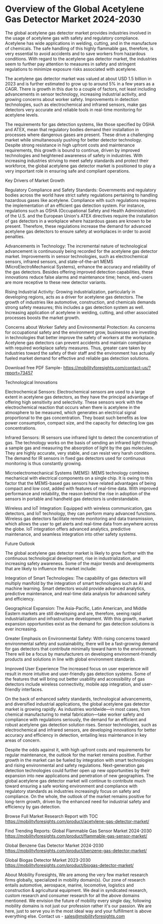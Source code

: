  # Overview of the Global Acetylene Gas Detector Market 2024-2030 #


The global acetylene gas detector market provides industries involved in the usage of acetylene gas with safety and regulatory compliance. Acetylene has wide applications in welding, cutting, and in the manufacture of chemicals. The safe handling of this highly flammable gas, therefore, is very essential to avoid accidents and to save workers from hazardous conditions. With regard to the acetylene gas detector market, the industries seem to further pay attention to measures in safety and stringent regulations to minimize exposure risks associated with acetylene.

The acetylene gas detector market was valued at about USD 1.5 billion in 2023 and is further estimated to grow up to around 5% in a few years as a CAGR. There is growth in this due to a couple of factors, not least including advancements in sensor technology, increasing industrial activity, and growing concerns about worker safety. Improvements in detection technologies, such as electrochemical and infrared sensors, make gas detectors very accurate and reliable tools in real-time monitoring for acetylene levels.

The requirements for gas detection systems, like those specified by OSHA and ATEX, mean that regulatory bodies demand their installation in processes where dangerous gases are present. These drive a challenging market while simultaneously pushing for better detector technology. Despite strong resistance in high upfront costs and maintenance requirements, this growth is bound to continue, driven by improved technologies and heightened awareness of safety in industries. With increasing industries striving to meet safety standards and protect their workforce, the global acetylene gas detector market is positioned to play a very important role in ensuring safe and compliant operations.



Key Drivers of Market Growth


Regulatory Compliance and Safety Standards:
Governments and regulatory bodies across the world have strict safety regulations pertaining to handling hazardous gases like acetylene. Compliance with such regulations requires the implementation of an efficient gas detection system. For instance, regulations such as OSHA (Occupational Safety and Health Administration) of the U.S. and the European Union's ATEX directives require the installation of gas detectors in a workplace where hazardous gases are known to be present. Therefore, these regulations increase the demand for advanced acetylene gas detectors to ensure safety at workplaces in order to avoid penalties.

Advancements in Technology:
The incremental nature of technological advancement is continuously being recorded for the acetylene gas detector market. Improvements in sensor technologies, such as electrochemical sensors, infrared sensors, and state-of-the-art MEMS (MicroElectroMechanical Systems), enhance the accuracy and reliability of the gas detectors. Besides offering improved detection capabilities, these innovations reduce false alarms and maintenance time; hence, end-users are more receptive to these new detector variants.

Rising Industrial Activity:
Growing industrialization, particularly in developing regions, acts as a driver for acetylene gas detectors. The growth of industries like automotive, construction, and chemicals demands strong safety measures; this includes a gas detection system as well. Increasing application of acetylene in welding, cutting, and other associated processes boosts the market growth.

Concerns about Worker Safety and Environmental Protection:
As concerns for occupational safety and the environment grow, businesses are investing in technologies that better improve the safety of workers at the workplace. Acetylene gas detectors can prevent accidents and maintain compliance with required workplace safety measures. Thus, greater care taken by industries toward the safety of their staff and the environment has actually fueled market demand for effective and reliable gas detection solutions.

Download free PDF Sample- https://mobilityforesights.com/contact-us/?report=73457


Technological Innovations

Electrochemical Sensors:
Electrochemical sensors are used to a large extent in acetylene gas detectors, as they have the principal advantage of offering high sensitivity and selectivity. These sensors work with the electrochemical reaction that occurs when there is acetylene in the atmosphere to be measured, which generates an electrical signal proportional to the gas concentration. They boast such benefits as low power consumption, compact size, and the capacity for detecting low gas concentrations.

Infrared Sensors:
IR sensors use infrared light to detect the concentration of gas. The technology works on the basis of sending an infrared light through a sample gas and measuring the absorption of light by the gas molecules. They are highly accurate, very stable, and can resist very harsh conditions. The demand for IR sensors in fixed gas detectors used for continuous monitoring is thus constantly growing.

Microelectromechanical Systems (MEMS):
MEMS technology combines mechanical with electrical components on a single chip. It is owing to this factor that the MEMS-based gas sensors have related advantages of being compact and low cost, added with features of real-time data. With improved performance and reliability, the reason behind the rise in adoption of the sensors in portable and handheld gas detectors is understandable.

Wireless and IoT Integration:
Equipped with wireless communication, gas detectors, and IoT technology, they can perform many advanced functions. Wireless gas detectors facilitate remote monitoring and data transmission, which allows the user to get alerts and real-time data from anywhere across the globe. IoT integration offers advanced analytics, predictive maintenance, and seamless integration into other safety systems.








Future Outlook

The global acetylene gas detector market is likely to grow further with the continuous technological development, rise in industrialization, and increasing safety awareness. Some of the major trends and developments that are likely to influence the market include:

Integration of Smart Technologies:
The capability of gas detectors will multiply manifold by the integration of smart technologies such as AI and machine learning. Smart detectors would provide advanced analytics, predictive maintenance, and real-time data analysis for advanced safety and efficiency.

Geographical Expansion:
The Asia-Pacific, Latin American, and Middle Eastern markets are still developing and are, therefore, seeing rapid industrialization and infrastructure development. With this growth, market expansion opportunities exist as the demand for gas detection solutions is ever increasing.

Greater Emphasis on Environmental Safety:
With rising concerns toward environmental safety and sustainability, there will be a fast-growing demand for gas detectors that contribute minimally toward harm to the environment. There will be a focus by manufacturers on developing environment-friendly products and solutions in line with global environment standards.

Improved User Experience
The increased focus on user experience will result in more intuitive and user-friendly gas detection systems. Some of the features that will bring out better usability and accessibility of gas detectors include wireless connectivity, mobile app integration, and user-friendly interfaces.

On the back of enhanced safety standards, technological advancements, and diversified industrial applications, the global acetylene gas detector market is growing rapidly. As industries worldwide—in most cases, from chemical manufacturing to metal fabrication—take worker safety and compliance with regulations seriously, the demand for an efficient and robust acetylene gas detection solution rises. Sensor technologies, such as electrochemical and infrared sensors, are developing innovations for better accuracy and efficiency in detection, entailing less maintenance in key areas of concern.

Despite the odds against it, with high upfront costs and requirements for regular maintenance, the outlook for the market remains positive. Further growth in the market can be fueled by integration with smart technologies and rising environmental and safety regulations. Next-generation gas detection technologies could further open up new opportunities by their expansion into new applications and penetration of new geographies. The global acetylene gas detector market will continue to contribute much toward ensuring a safe working environment and compliance with regulatory standards as industries increasingly focus on safety and compliance. On the whole, the outlook of the market remains positive for long-term growth, driven by the enhanced need for industrial safety and efficiency by gas detection.

Browse Full Market Research Report with TOC https://mobilityforesights.com/product/acetylene-gas-detector-market/

Find Trending Reports:
Global Flammable Gas Sensor Market 2024-2030 https://mobilityforesights.com/product/flammable-gas-sensor-market/

Global Benzene Gas Detector Market 2024-2030 https://mobilityforesights.com/product/benzene-gas-detector-market/

Global Biogas Detector Market 2023-2030 https://mobilityforesights.com/product/biogas-detector-market/






About Mobility Foresights,
We are among the very few market research firms globally, specialized in mobility domain(s). Our zone of research entails automotive, aerospace, marine, locomotive, logistics and construction & agricultural equipment. We deal in syndicated research, custom research and consumer research for all the above domains mentioned.
We envision the future of mobility every single day, following mobility domains is not just our profession rather it's our passion. We are here, just to serve you in the most ideal way and your fulfillment is above everything else. Contact us -  sales@mobilityforesights.com 
